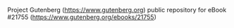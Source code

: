 Project Gutenberg (https://www.gutenberg.org) public repository for eBook #21755 (https://www.gutenberg.org/ebooks/21755)
